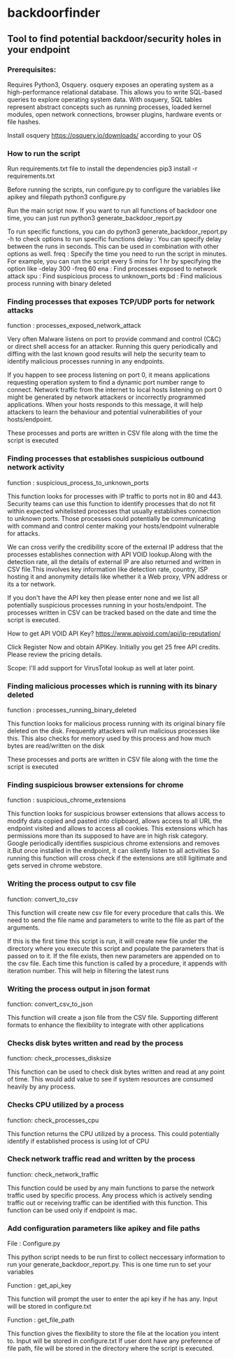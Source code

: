 # backdoorfinder
## Tool to find potential backdoor/security holes in your endpoint

### Prerequisites:

Requires Python3, Osquery. 
osquery exposes an operating system as a high-performance relational database. 
This allows you to write SQL-based queries to explore operating system data. 
With osquery, SQL tables represent abstract concepts such as running processes, 
loaded kernel modules, open network connections, browser plugins, hardware events or file hashes.

Install osquery https://osquery.io/downloads/ according to your OS
 
### How to run the script

Run requirements.txt file to install the dependencies
    pip3 install -r requirements.txt
    
Before running the scripts, run configure.py to configure the variables like apikey and filepath
    python3 configure.py

Run the main script now.
If you want to run all functions of backdoor one time, you can just run 
    python3 generate_backdoor_report.py 

To run specific functions, you can do python3 generate_backdoor_report.py -h to check options to run specific functions
    delay : You can specify delay between the runs in seconds. This can be used in combination with other options as well.
    freq  : Specify the time you need to run the script in minutes. For example, you can run the script every 5 mins 
            for 1 hr by specifying the option like -delay 300 -freq 60 
    ena   : Find processes exposed to network attack
    spu   : Find suspicious process to unknown_ports
    bd    : Find malicious process running with binary deleted
    
    
### Finding processes that exposes TCP/UDP ports for network attacks

function  : processes_exposed_network_attack

Very often Malware listens on port to provide command and control (C&C) or direct shell access for an attacker.
Running this query periodically and diffing with the last known good results will help the security team to identify 
malicious processes running in any endpoints.

If you happen to see process listening on port 0, it means applications requesting operation system to find a dynamic 
port number range to connect. Network traffic from the internet to local hosts listening on port 0 might be generated 
by network attackers or incorrectly programmed applications. When your hosts responds to this message, it will help 
attackers to learn the behaviour and potential vulnerabilities of your hosts/endpoint.

These processes and ports are written in CSV file along with the time the script is executed

### Finding processes that establishes suspicious outbound network activity

function  :  suspicious_process_to_unknown_ports

This function looks for processes with IP traffic to ports not in 80 and 443. Security teams can use this function to
identify processes that do not fit within expected whitelisted processes that usually establishes connection to 
unknown ports. Those processes could potentially be communicating with command and control center making your 
hosts/endpoint vulnerable for attacks.

We can cross verify the credibility score of the external IP address that the processes establishes 
connection with API VOID lookup.Along with the detection rate, all the details of external IP are also returned and 
written in CSV file.This involves key information like detection rate, country, ISP hosting it and anonymity details 
like whether it a Web proxy, VPN address or its a tor network.

If you don't have the API key then please enter none and we list all potentially suspicious 
processes running in your hosts/endpoint. The processes written in CSV can be tracked based on the date and time the 
script is executed.


How to get API VOID API Key?
https://www.apivoid.com/api/ip-reputation/ 

Click Register Now and obtain APIKey. Initially you get 25 free API credits. Please review the pricing details.

Scope: I'll add support for VirusTotal lookup as well at later point.

### Finding malicious processes which is running with its binary deleted

function : processes_running_binary_deleted

This function looks for malicious process running with its original binary file deleted on the disk. Frequently 
attackers will run malicious processes like this. This also checks for memory used by this process and how much
bytes are read/written on the disk

These processes and ports are written in CSV file along with the time the script is executed 

### Finding suspicious browser extensions for chrome

function : suspicious_chrome_extensions

This function looks for suspicious browser extensions that allows access to modify data copied and pasted into 
clipboard, allows access to all URL the endpoint visited and allows to access all cookies. This extensions which
has permissions more than its supposed to have are in high risk category. Google periodically identifies
suspicious chrome extensions and removes it.But once installed in the endpoint, it can silently listen to all activities
So running this function will cross check if the extensions are still ligitimate and gets served in chrome
webstore.

### Writing the process output to csv file 

function: convert_to_csv

This function will create new csv file for every procedure that calls this. We need to send the file name and parameters
to write to the file as part of the arguments.

If this is the first time this script is run, it will create new file under the directory where you execute this
script and populate the parameters that is passed on to it. If the file exists, then new parameters are appended on
to the csv file. Each time this function is called by a procedure, it appends with iteration number. This will help in
filtering the latest runs

### Writing the process output in json format

function: convert_csv_to_json

This function will create a json file from the CSV file. Supporting different formats to enhance the
flexibility to integrate with other applications


### Checks disk bytes written and read by the process

function: check_processes_disksize

This function can be used to check disk bytes written and read at any point of time. This would add value to see if system 
resources are consumed heavily by any process.

### Checks CPU utilized by a process

function: check_processes_cpu

This function returns the CPU utilized by a process. This could potentially identify if established process is using
lot of CPU

### Check network traffic read and written by the process
function: check_network_traffic

This function could be used by any main functions to parse the network traffic used by specific process. Any process
which is actively sending traffic out or receiving traffic can be identified with this function. This function can be 
used only if endpoint is mac.

### Add configuration parameters like apikey and file paths

File : Configure.py

This python script needs to be run first to collect neccessary information to run your generate_backdoor_report.py. 
This is one time run to set your variables 

Function : get_api_key

This function will prompt the user to enter the api key if he has any. Input will be stored in configure.txt

Function : get_file_path

This function gives the flexibility to store the file at the location you intent to. Input will be stored in 
configure.txt If user dont have any preference of file path, file will be stored in the directory where the script 
is executed. 

### 


